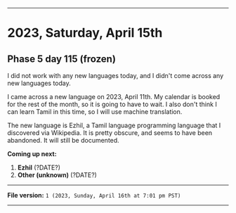 
***

# 2023, Saturday, April 15th

## Phase 5 day 115 (frozen)

I did not work with any new languages today, and I didn't come across any new languages today.

I came across a new language on 2023, April 11th. My calendar is booked for the rest of the month, so it is going to have to wait. I also don't think I can learn Tamil in this time, so I will use machine translation.

The new language is Ezhil, a Tamil language programming language that I discovered via Wikipedia. It is pretty obscure, and seems to have been abandoned. It will still be documented.

**Coming up next:**

1. **Ezhil** (?DATE?)
2. **Other (unknown)** (?DATE?)

<!-- Today wasn't planned to be a development day for new repositories. I am taking a temporary break from it to work on other projects. If I can gather more languages, I might start phase 4 (2022) earlier. <!-- Work is being done to get the [`Learn`](https://github.com/seanpm2001/Learn/) repository back up to date, as I couldn't keep up in the last 3 days of phase 3 of 2022. The current phase finished yesterday (2022, Tuesday, November 29th) new repositories are expected to start being created at an unknown time in 2022 December. !--> 

<!-- This is the end of phase 4 (2022) of the acceleration project for `seanpm2001/Learn`. !-->

***

**File version:** `1 (2023, Sunday, April 16th at 7:01 pm PST)`

***
